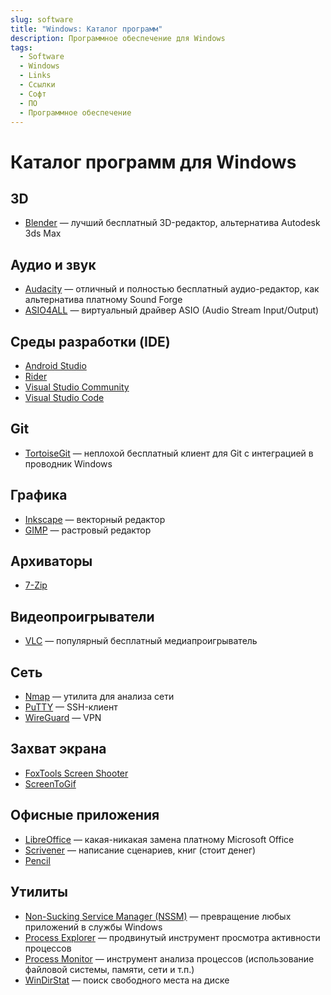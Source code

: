 ```yaml
---
slug: software
title: "Windows: Каталог программ"
description: Программное обеспечение для Windows
tags:
  - Software
  - Windows
  - Links
  - Ссылки
  - Софт
  - ПО
  - Программное обеспечение
---
```


# Каталог программ для Windows

## 3D

* [Blender](https://www.blender.org/) — лучший бесплатный 3D-редактор, альтернатива Autodesk 3ds Max

## Аудио и звук

* [Audacity](https://www.audacityteam.org) — отличный и полностью бесплатный аудио-редактор, как альтернатива платному Sound Forge
* [ASIO4ALL](https://asio4all.org) — виртуальный драйвер ASIO (Audio Stream Input/Output)

## Среды разработки (IDE)

* [Android Studio](https://developer.android.com/studio)
* [Rider](https://www.jetbrains.com/rider/)
* [Visual Studio Community](https://visualstudio.microsoft.com/en/vs/community/)
* [Visual Studio Code](https://code.visualstudio.com)

## Git

* [TortoiseGit](https://tortoisegit.org/) — неплохой бесплатный клиент для Git с интеграцией в проводник Windows

## Графика

* [Inkscape](https://inkscape.org/) — векторный редактор
* [GIMP](https://www.gimp.org) — растровый редактор

## Архиваторы

* [7-Zip](https://7-zip.org/download.html)

## Видеопроигрыватели

* [VLC](https://www.videolan.org/vlc/) — популярный бесплатный медиапроигрыватель

## Сеть

* [Nmap](https://nmap.org/) — утилита для анализа сети
* [PuTTY](https://www.putty.org/) — SSH-клиент
* [WireGuard](https://www.wireguard.com/) — VPN

## Захват экрана

* [FoxTools Screen Shooter](https://github.com/foxtools-ru/screen-shooter)
* [ScreenToGif](https://github.com/NickeManarin/ScreenToGif)

## Офисные приложения

* [LibreOffice](https://www.libreoffice.org/) — какая-никакая замена платному Microsoft Office
* [Scrivener](http://www.literatureandlatte.com/scrivener.php) — написание сценариев, книг (стоит денег)
* [Pencil](https://pencil.evolus.vn/)

## Утилиты

* [Non-Sucking Service Manager (NSSM)](https://nssm.cc/) — превращение любых приложений в службы Windows
* [Process Explorer](https://learn.microsoft.com/en-us/sysinternals/downloads/process-explorer) — продвинутый инструмент просмотра активности процессов
* [Process Monitor](https://learn.microsoft.com/en-us/sysinternals/downloads/procmon) — инструмент анализа процессов (использование файловой системы, памяти, сети и т.п.)
* [WinDirStat](https://windirstat.net/) — поиск свободного места на диске
